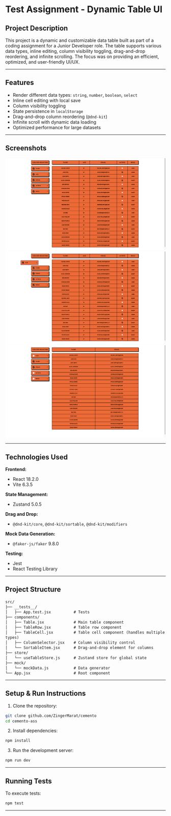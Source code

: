 # Test Assignment - Dynamic Table UI

## Project Description

This project is a dynamic and customizable data table built as part of a coding assignment for a Junior Developer role. The table supports various data types, inline editing, column visibility toggling, drag-and-drop reordering, and infinite scrolling. The focus was on providing an efficient, optimized, and user-friendly UI/UX.

---

## Features

- Render different data types: `string`, `number`, `boolean`, `select`
- Inline cell editing with local save
- Column visibility toggling
- State persistence in `localStorage`
- Drag-and-drop column reordering (`@dnd-kit`)
- Infinite scroll with dynamic data loading
- Optimized performance for large datasets

---

## Screenshots

<div align="center">
  <img src="https://github.com/ZingerMarat/cemento/blob/main/cemento-ass/public/Screenshot%2001.png" width="600"/>
  <img src="https://github.com/ZingerMarat/cemento/blob/main/cemento-ass/public/Screenshot%2002.png" width="600"/>
  <img src="https://github.com/ZingerMarat/cemento/blob/main/cemento-ass/public/Screenshot%2003.png" width="600"/>
</div>

---
## Technologies Used

**Frontend:**
- React 18.2.0
- Vite 6.3.5

**State Management:**
- Zustand 5.0.5

**Drag and Drop:**
- `@dnd-kit/core`, `@dnd-kit/sortable`, `@dnd-kit/modifiers`

**Mock Data Generation:**
- `@faker-js/faker` 9.8.0

**Testing:**
- Jest
- React Testing Library

---

## Project Structure

```
src/
├── __tests__/
│   ├── App.test.jsx          # Tests
├── components/
│   ├── Table.jsx             # Main table component
│   ├── TableRow.jsx          # Table row component
│   ├── TableCell.jsx         # Table cell component (handles multiple types)
│   ├── ColumnSelector.jsx    # Column visibility control
│   └── SortableItem.jsx      # Drag-and-drop element for columns
├── store/
│   └── useTableStore.js      # Zustand store for global state
├── mock/
│   └── mockData.js           # Data generator
└── App.jsx                   # Root component
```

---

## Setup & Run Instructions

1. Clone the repository:
```bash
git clone github.com/ZingerMarat/cemento
cd cemento-ass
```

2. Install dependencies:
```bash
npm install
```

3. Run the development server:
```bash
npm run dev
```

---

## Running Tests

To execute tests:
```bash
npm test
```

---
